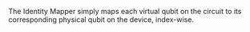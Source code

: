 The Identity Mapper simply maps each virtual qubit on the circuit to its corresponding physical qubit on the device,
index-wise.
